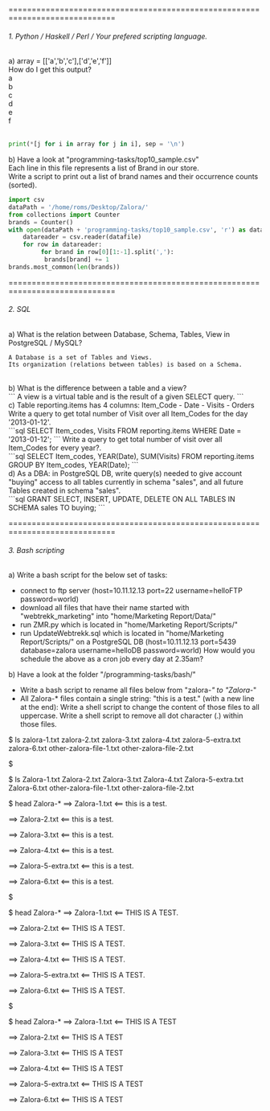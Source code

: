 =============================================================================
###### 1. Python / Haskell / Perl / Your prefered scripting language.<br>
a) array = [['a','b','c'],['d','e','f']]<br>
How do I get this output?<br>
a<br>
b<br>
c<br>
d<br>
e<br>
f<br>
<br>
```python
print(*[j for i in array for j in i], sep = '\n')
```

b) Have a look at "programming-tasks/top10_sample.csv"<br>
Each line in this file represents a list of Brand in our store.<br>
Write a script to print out a list of brand names and their occurrence counts (sorted).<br>
```python
import csv
dataPath = '/home/roms/Desktop/Zalora/'
from collections import Counter
brands = Counter()
with open(dataPath + 'programming-tasks/top10_sample.csv', 'r') as datafile:
    datareader = csv.reader(datafile)
    for row in datareader:
    	 for brand in row[0][1:-1].split(','):
          brands[brand] += 1
brands.most_common(len(brands))
```

=============================================================================
###### 2. SQL<br>
a) What is the relation between Database, Schema, Tables, View in PostgreSQL / MySQL?<br>
```
A Database is a set of Tables and Views. 
Its organization (relations between tables) is based on a Schema.
```
<br>
b) What is the difference between a table and a view?<br>
```
A view is a virtual table and is the result of a given SELECT query.
```
<br>
c) Table reporting.items has 4 columns: Item_Code - Date - Visits - Orders<br>
Write a query to get total number of Visit over all Item_Codes for the day '2013-01-12'.<br>
```sql
SELECT Item_codes, Visits
FROM reporting.items
WHERE Date = '2013-01-12';
```
Write a query to get total number of visit over all Item_Codes for every year?.<br>
```sql
SELECT Item_codes, YEAR(Date), SUM(Visits)
FROM reporting.items
GROUP BY Item_codes, YEAR(Date);
```
<br>
d) As a DBA: in PostgreSQL DB, write query(s) needed to give account "buying" access to all tables currently in schema "sales", and all future Tables created in schema "sales".<br>
```sql
GRANT SELECT, INSERT, UPDATE, DELETE
ON ALL TABLES 
IN SCHEMA sales 
TO buying;
```

=============================================================================
###### 3. Bash scripting<br>
a) Write a bash script for the below set of tasks:<br>
- connect to ftp server (host=10.11.12.13 port=22 username=helloFTP password=world)
- download all files that have their name started with "webtrekk_marketing" into "home/Marketing Report/Data/"
- run ZMR.py which is located in "home/Marketing Report/Scripts/"
- run UpdateWebtrekk.sql which is located in "home/Marketing Report/Scripts/" on a PostgreSQL DB (host=10.11.12.13 port=5439 database=zalora username=helloDB password=world)
How would you schedule the above as a cron job every day at 2.35am?

b) Have a look at the folder "/programming-tasks/bash/"
- Write a bash script to rename all files below from "zalora-*" to "Zalora-*"
- All Zalora-* files contain a single string: "this is a test." (with a new line at the end):
    Write a shell script to change the content of those files to all uppercase.
    Write a shell script to remove all dot character (.) within those files.

$ ls
zalora-1.txt            zalora-2.txt            zalora-3.txt            zalora-4.txt            zalora-5-extra.txt      zalora-6.txt            other-zalora-file-1.txt other-zalora-file-2.txt

$ <insert bash scripts>

$ ls
Zalora-1.txt            Zalora-2.txt            Zalora-3.txt            Zalora-4.txt            Zalora-5-extra.txt      Zalora-6.txt            other-zalora-file-1.txt other-zalora-file-2.txt

$ head Zalora-*
==> Zalora-1.txt <==
this is a test.

==> Zalora-2.txt <==
this is a test.

==> Zalora-3.txt <==
this is a test.

==> Zalora-4.txt <==
this is a test.

==> Zalora-5-extra.txt <==
this is a test.

==> Zalora-6.txt <==
this is a test.

$ <insert bash scripts>

$ head Zalora-*
==> Zalora-1.txt <==
THIS IS A TEST.

==> Zalora-2.txt <==
THIS IS A TEST.

==> Zalora-3.txt <==
THIS IS A TEST.

==> Zalora-4.txt <==
THIS IS A TEST.

==> Zalora-5-extra.txt <==
THIS IS A TEST.

==> Zalora-6.txt <==
THIS IS A TEST.

$ <insert bash scripts>

$ head Zalora-*
==> Zalora-1.txt <==
THIS IS A TEST

==> Zalora-2.txt <==
THIS IS A TEST

==> Zalora-3.txt <==
THIS IS A TEST

==> Zalora-4.txt <==
THIS IS A TEST

==> Zalora-5-extra.txt <==
THIS IS A TEST

==> Zalora-6.txt <==
THIS IS A TEST
